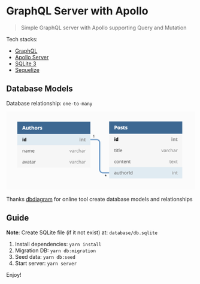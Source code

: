 # GraphQL Server with Apollo

> Simple GraphQL server with Apollo supporting Query and Mutation

Tech stacks:

- [GraphQL](https://graphql.org/)
- [Apollo Server](https://www.apollographql.com/docs/apollo-server/)
- [SQLite 3](https://www.sqlite.org/index.html)
- [Sequelize](http://docs.sequelizejs.com/)

## Database Models

Database relationship: `one-to-many`

![Database models](./images/db-models.png)

Thanks [dbdiagram](https://dbdiagram.io/) for online tool create database models and relationships

## Guide

**Note**: Create SQLite file (if it not exist) at: `database/db.sqlite`

1. Install dependencies: `yarn install`
2. Migration DB: `yarn db:migration`
3. Seed data: `yarn db:seed`
4. Start server: `yarn server`

Enjoy!
